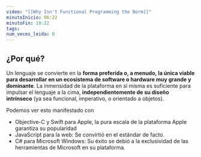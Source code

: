 ```yaml
---
video: "[[Why Isn't Functional Programming the Norm]]"
minutoInicio: 06:22
minutoFin: 10:22
tags: 
num_veces_leida: 0
---
```

## ¿Por qué?

Un lenguaje se convierte en la **forma preferida o, a menudo, la única viable para desarrollar en un ecosistema de software o hardware muy grande y dominante**. La inmensidad de la plataforma en sí misma es suficiente para impulsar el lenguaje a la cima, **independientemente de su diseño intrínseco** (ya sea funcional, imperativo, o orientado a objetos).

Podemos ver esto manifestado con

* Objective-C y Swift para Apple, la pura escala de la plataforma Apple garantiza su popularidad
* JavaScript para la web: Se convirtió en el estándar de facto.
* C# para Microsoft Windows:  Su éxito se debió a la exclusividad de las herramientas de Microsoft en su plataforma.